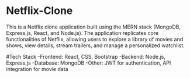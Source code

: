# Netflix-Clone

This is a Netflix clone application built using the MERN stack (MongoDB, Express.js, React, and Node.js). The application replicates core functionalities of Netflix, allowing users to explore a library of movies and shows, view details, stream trailers, and manage a personalized watchlist.

#Tech Stack
-Frontend: React, CSS, Bootstrap
-Backend: Node.js, Express.js
-Database: MongoDB
-Other: JWT for authentication, API integration for movie data
